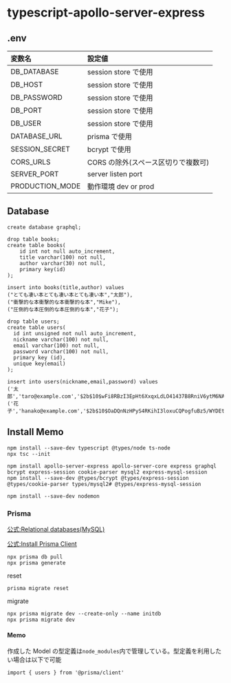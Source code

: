 # typescript-apollo-server-express

## .env

| 変数名          | 設定値                              |
| :-------------- | :---------------------------------- |
| DB_DATABASE     | session store で使用                |
| DB_HOST         | session store で使用                |
| DB_PASSWORD     | session store で使用                |
| DB_PORT         | session store で使用                |
| DB_USER         | session store で使用                |
| DATABASE_URL    | prisma で使用                       |
| SESSION_SECRET  | bcrypt で使用                       |
| CORS_URLS       | CORS の除外(スペース区切りで複数可) |
| SERVER_PORT     | server listen port                  |
| PRODUCTION_MODE | 動作環境 dev or prod                |

## Database

```
create database graphql;
```

```
drop table books;
create table books(
    id int not null auto_increment,
    title varchar(100) not null,
    author varchar(30) not null,
    primary key(id)
);

insert into books(title,author) values
("とても凄い本とても凄い本とても凄い本","太郎"),
("衝撃的な本衝撃的な本衝撃的な本","Mike"),
("圧倒的な本圧倒的な本圧倒的な本","花子");

drop table users;
create table users(
  id int unsigned not null auto_increment,
  nickname varchar(100) not null,
  email varchar(100) not null,
  password varchar(100) not null,
  primary key (id),
  unique key(email)
);

insert into users(nickname,email,password) values
('太郎','taro@example.com','$2b$10$wFi8RBzI3EpHt6XxqxLdLO41437B8RniV6ytM6NAACNPdFbjPj3je'),
('花子','hanako@example.com','$2b$10$OaDQnNzHPyS4RKihI3loxuCQPogfuBz5/WYDEtvBpV0B2FTR4l0MW');
```

## Install Memo

```
npm install --save-dev typescript @types/node ts-node
npx tsc --init
```

```
npm install apollo-server-express apollo-server-core express graphql bcrypt express-session cookie-parser mysql2 express-mysql-session
npm install --save-dev @types/bcrypt @types/express-session @types/cookie-parser types/mysql2# @types/express-mysql-session
```

```
npm install --save-dev nodemon
```

### Prisma

[公式:Relational databases(MySQL)](https://www.prisma.io/docs/getting-started/setup-prisma/add-to-existing-project/relational-databases-typescript-mysql)

[公式:Install Prisma Client](https://www.prisma.io/docs/getting-started/setup-prisma/add-to-existing-project/relational-databases/install-prisma-client-typescript-mysql)

```
npx prisma db pull
npx prisma generate
```

reset

```
prisma migrate reset
```

migrate

```
npx prisma migrate dev --create-only --name initdb
npx prisma migrate dev
```

#### Memo

作成した Model の型定義は`node_modules`内で管理している。型定義を利用したい場合は以下で可能

```
import { users } from '@prisma/client'
```
